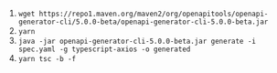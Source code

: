 
1. `wget https://repo1.maven.org/maven2/org/openapitools/openapi-generator-cli/5.0.0-beta/openapi-generator-cli-5.0.0-beta.jar`
1. `yarn`
1. `java -jar openapi-generator-cli-5.0.0-beta.jar generate -i spec.yaml -g typescript-axios -o generated`
1. `yarn tsc -b -f`
